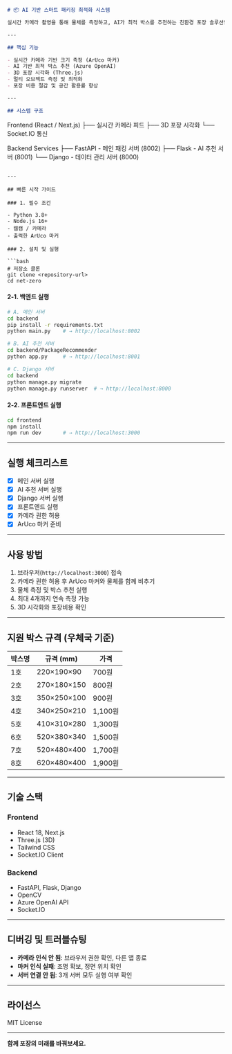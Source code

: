 
```markdown
# 📦 AI 기반 스마트 패키징 최적화 시스템

실시간 카메라 촬영을 통해 물체를 측정하고, AI가 최적 박스를 추천하는 친환경 포장 솔루션입니다.

---

## 핵심 기능

- 실시간 카메라 기반 크기 측정 (ArUco 마커)
- AI 기반 최적 박스 추천 (Azure OpenAI)
- 3D 포장 시각화 (Three.js)
- 멀티 오브젝트 측정 및 최적화
- 포장 비용 절감 및 공간 활용률 향상

---

## 시스템 구조

```

Frontend (React / Next.js)
├── 실시간 카메라 피드
├── 3D 포장 시각화
└── Socket.IO 통신

Backend Services
├── FastAPI - 메인 패킹 서버 (8002)
├── Flask - AI 추천 서버 (8001)
└── Django - 데이터 관리 서버 (8000)

````

---

## 빠른 시작 가이드

### 1. 필수 조건

- Python 3.8+
- Node.js 16+
- 웹캠 / 카메라
- 출력한 ArUco 마커

### 2. 설치 및 실행

```bash
# 저장소 클론
git clone <repository-url>
cd net-zero
````

#### 2-1. 백엔드 실행

```bash
# A. 메인 서버
cd backend
pip install -r requirements.txt
python main.py    # → http://localhost:8002

# B. AI 추천 서버
cd backend/PackageRecommender
python app.py     # → http://localhost:8001

# C. Django 서버
cd backend
python manage.py migrate
python manage.py runserver  # → http://localhost:8000
```

#### 2-2. 프론트엔드 실행

```bash
cd frontend
npm install
npm run dev       # → http://localhost:3000
```

---

## 실행 체크리스트

* [x] 메인 서버 실행
* [x] AI 추천 서버 실행
* [x] Django 서버 실행
* [x] 프론트엔드 실행
* [x] 카메라 권한 허용
* [x] ArUco 마커 준비

---

## 사용 방법

1. 브라우저(`http://localhost:3000`) 접속
2. 카메라 권한 허용 후 ArUco 마커와 물체를 함께 비추기
3. 물체 측정 및 박스 추천 실행
4. 최대 4개까지 연속 측정 가능
5. 3D 시각화와 포장비용 확인

---

## 지원 박스 규격 (우체국 기준)

| 박스명 | 규격 (mm)     | 가격     |
| --- | ----------- | ------ |
| 1호  | 220×190×90  | 700원   |
| 2호  | 270×180×150 | 800원   |
| 3호  | 350×250×100 | 900원   |
| 4호  | 340×250×210 | 1,100원 |
| 5호  | 410×310×280 | 1,300원 |
| 6호  | 520×380×340 | 1,500원 |
| 7호  | 520×480×400 | 1,700원 |
| 8호  | 620×480×400 | 1,900원 |

---

## 기술 스택

### Frontend

* React 18, Next.js
* Three.js (3D)
* Tailwind CSS
* Socket.IO Client

### Backend

* FastAPI, Flask, Django
* OpenCV
* Azure OpenAI API
* Socket.IO

---

## 디버깅 및 트러블슈팅

* **카메라 인식 안 됨**: 브라우저 권한 확인, 다른 앱 종료
* **마커 인식 실패**: 조명 확보, 정면 위치 확인
* **서버 연결 안 됨**: 3개 서버 모두 실행 여부 확인

---

## 라이선스

MIT License

---

**함께 포장의 미래를 바꿔보세요.**

